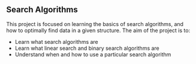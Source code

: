 ## Search Algorithms

This project is focused on learning the basics of search algorithms, and how to optimally find data
in a given structure. The aim of the project is to:

- Learn what search algorithms are
- Learn what linear search and binary search algorithms are
- Understand when and how to use a particular search algorithm
